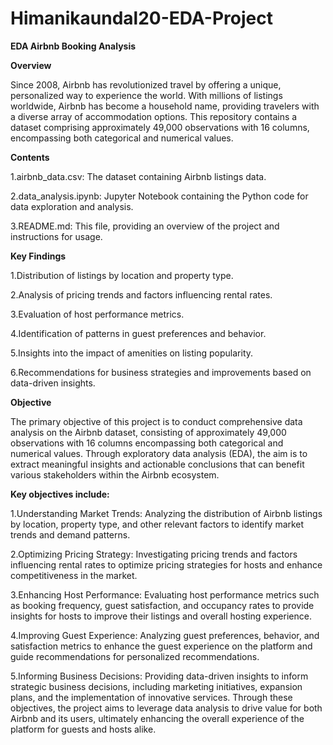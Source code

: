 # Himanikaundal20-EDA-Project
**EDA Airbnb Booking Analysis**

**Overview**

Since 2008, Airbnb has revolutionized travel by offering a unique, personalized way to experience the world. With millions of listings worldwide, Airbnb has become a household name, providing travelers with a diverse array of accommodation options. This repository contains a dataset comprising approximately 49,000 observations with 16 columns, encompassing both categorical and numerical values.


**Contents**

1.airbnb_data.csv: The dataset containing Airbnb listings data.

2.data_analysis.ipynb: Jupyter Notebook containing the Python code for data exploration and analysis.

3.README.md: This file, providing an overview of the project and instructions for usage.

**Key Findings**

1.Distribution of listings by location and property type.

2.Analysis of pricing trends and factors influencing rental rates.

3.Evaluation of host performance metrics.

4.Identification of patterns in guest preferences and behavior.

5.Insights into the impact of amenities on listing popularity.

6.Recommendations for business strategies and improvements based on data-driven insights.

**Objective**

The primary objective of this project is to conduct comprehensive data analysis on the Airbnb dataset, consisting of approximately 49,000 observations with 16 columns encompassing both categorical and numerical values. Through exploratory data analysis (EDA), the aim is to extract meaningful insights and actionable conclusions that can benefit various stakeholders within the Airbnb ecosystem.

**Key objectives include:**

1.Understanding Market Trends: Analyzing the distribution of Airbnb listings by location, property type, and other relevant factors to identify market trends and demand patterns.

2.Optimizing Pricing Strategy: Investigating pricing trends and factors influencing rental rates to optimize pricing strategies for hosts and enhance competitiveness in the market.

3.Enhancing Host Performance: Evaluating host performance metrics such as booking frequency, guest satisfaction, and occupancy rates to provide insights for hosts to improve their listings and overall hosting experience.

4.Improving Guest Experience: Analyzing guest preferences, behavior, and satisfaction metrics to enhance the guest experience on the platform and guide recommendations for personalized recommendations.

5.Informing Business Decisions: Providing data-driven insights to inform strategic business decisions, including marketing initiatives, expansion plans, and the implementation of innovative services.
Through these objectives, the project aims to leverage data analysis to drive value for both Airbnb and its users, ultimately enhancing the overall experience of the platform for guests and hosts alike.
